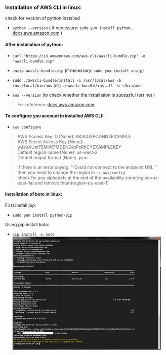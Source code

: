 ### Installation of AWS CLI in linux:

check for version of python installed
* ` python --version ` ( if necessary: `sudo yum install python` , [docs.aws.amazon.com](https://docs.aws.amazon.com/cli/latest/userguide/awscli-install-linux-python.html) )



#### After installation of python:
* ` curl "https://s3.amazonaws.com/aws-cli/awscli-bundle.zip" -o "awscli-bundle.zip" `

* ` unzip awscli-bundle.zip ` (if necessary: `sudo yum install unzip`)

* ` sudo ./awscli-bundle/install -i /usr/local/aws -b /usr/local/bin/aws `     (or)   ` ./awscli-bundle/install -b ~/bin/aws `

* ` aws --version ` (to check whether the installation is sucessful (or) not )


>For reference: [docs.aws.amazon.com](https://docs.aws.amazon.com/cli/latest/userguide/awscli-install-bundle.html#install-bundle-user)



#### To configure you account in installed AWS CLI:
* `aws configure`
>AWS Access Key ID [None]: AKIAIOSFODNN7EXAMPLE   <br />
AWS Secret Access Key [None]: wJalrXUtnFEMI/K7MDENG/bPxRfiCYEXAMPLEKEY   <br />
Default region name [None]: us-west-2   <br />
Default output format [None]: json   <br />





>if there is an error saying: " Could not connect to the endpoint URL "
then you need to change the region in ` ~/.aws/config ` <br />
check for any alphabets at the end of the availability zone(region=us-east-1a) and remove them(region=us-east-1)



#### Installation of boto in linux:
First install pip:
* `sudo yum install python-pip`

Using pip install boto:
* `pip install -u boto`
![](assets/IMG_03042018_0248091333_0.png)
